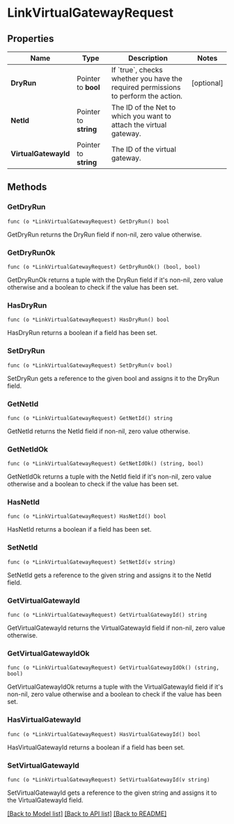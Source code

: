 # LinkVirtualGatewayRequest

## Properties

Name | Type | Description | Notes
------------ | ------------- | ------------- | -------------
**DryRun** | Pointer to **bool** | If &#x60;true&#x60;, checks whether you have the required permissions to perform the action. | [optional] 
**NetId** | Pointer to **string** | The ID of the Net to which you want to attach the virtual gateway. | 
**VirtualGatewayId** | Pointer to **string** | The ID of the virtual gateway. | 

## Methods

### GetDryRun

`func (o *LinkVirtualGatewayRequest) GetDryRun() bool`

GetDryRun returns the DryRun field if non-nil, zero value otherwise.

### GetDryRunOk

`func (o *LinkVirtualGatewayRequest) GetDryRunOk() (bool, bool)`

GetDryRunOk returns a tuple with the DryRun field if it's non-nil, zero value otherwise
and a boolean to check if the value has been set.

### HasDryRun

`func (o *LinkVirtualGatewayRequest) HasDryRun() bool`

HasDryRun returns a boolean if a field has been set.

### SetDryRun

`func (o *LinkVirtualGatewayRequest) SetDryRun(v bool)`

SetDryRun gets a reference to the given bool and assigns it to the DryRun field.

### GetNetId

`func (o *LinkVirtualGatewayRequest) GetNetId() string`

GetNetId returns the NetId field if non-nil, zero value otherwise.

### GetNetIdOk

`func (o *LinkVirtualGatewayRequest) GetNetIdOk() (string, bool)`

GetNetIdOk returns a tuple with the NetId field if it's non-nil, zero value otherwise
and a boolean to check if the value has been set.

### HasNetId

`func (o *LinkVirtualGatewayRequest) HasNetId() bool`

HasNetId returns a boolean if a field has been set.

### SetNetId

`func (o *LinkVirtualGatewayRequest) SetNetId(v string)`

SetNetId gets a reference to the given string and assigns it to the NetId field.

### GetVirtualGatewayId

`func (o *LinkVirtualGatewayRequest) GetVirtualGatewayId() string`

GetVirtualGatewayId returns the VirtualGatewayId field if non-nil, zero value otherwise.

### GetVirtualGatewayIdOk

`func (o *LinkVirtualGatewayRequest) GetVirtualGatewayIdOk() (string, bool)`

GetVirtualGatewayIdOk returns a tuple with the VirtualGatewayId field if it's non-nil, zero value otherwise
and a boolean to check if the value has been set.

### HasVirtualGatewayId

`func (o *LinkVirtualGatewayRequest) HasVirtualGatewayId() bool`

HasVirtualGatewayId returns a boolean if a field has been set.

### SetVirtualGatewayId

`func (o *LinkVirtualGatewayRequest) SetVirtualGatewayId(v string)`

SetVirtualGatewayId gets a reference to the given string and assigns it to the VirtualGatewayId field.


[[Back to Model list]](../README.md#documentation-for-models) [[Back to API list]](../README.md#documentation-for-api-endpoints) [[Back to README]](../README.md)


